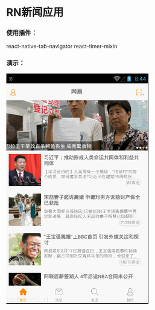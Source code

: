 # RN新闻应用

### 使用插件：
react-native-tab-navigator
react-timer-mixin

### 演示：
![](https://github.com/Away0x/rn_project/blob/master/MyNetEaseNews/1.gif)
